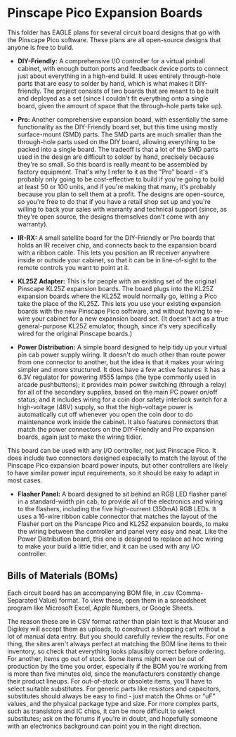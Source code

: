 # Pinscape Pico Expansion Boards

This folder has EAGLE plans for several circuit board designs that go with
the Pinscape Pico software.  These plans are all open-source designs that
anyone is free to build.

* <b>DIY-Friendly:</b> A comprehensive I/O controller for a virtual pinball
cabinet, with enough button ports and feedback device ports to connect just
about everything in a high-end build.  It uses entirely through-hole parts
that are easy to solder by hand, which is what makes it DIY-friendly.  The
project consists of two boards that are meant to be built and deployed as
a set (since I couldn't fit everything onto a single board, given the amount
of space that the through-hole parts take up).

* <b>Pro:</b> Another comprehensive expansion board, with essentially the
same functionality as the DIY-Friendly board set, but this time using mostly
surface-mount (SMD) parts.  The SMD parts are much smaller than the through-hole
parts used on the DIY board, allowing everything to be packed into a single
board.  The tradeoff is that a lot of the SMD parts used in the design are
difficult to solder by hand, precisely because they're so small.  So this
board is really meant to be assembled by factory equipment.  That's why I
refer to it as the "Pro" board - it's probably only going to be cost-effective
to build if you're going to build at least 50 or 100 units, and if you're
making that many, it's probably because you plan to sell them at a profit.
The designs are open-source, so you're free to do that if you have a retail
shop set up and you're willing to back your sales with warranty and technical
support (since, as they're open source, the designs themselves don't come
with any warranty).

* <b>IR-RX:</b> A small satellite board for the DIY-Friendly or Pro boards
that holds an IR receiver chip, and connects back to the expansion board
with a ribbon cable.  This lets you position an IR receiver anywhere
inside or outside your cabinet, so that it can be in line-of-sight to the
remote controls you want to point at it.

* <b>KL25Z Adapter:</b> This is for people with an existing set of the
original Pinscape KL25Z expansion boards.  The board plugs into the KL25Z
expansion boards where the KL25Z would normally go, letting a Pico take the
place of the KL25Z.  This lets you use your existing expansion boards with
the new Pinscape Pico software, and without having to re-wire your cabinet
for a new expansion board set.  (It doesn't act as a true general-purpose
KL25Z emulator, though, since it's very specifically wired for the original
Pinscape boards.)

* <b>Power Distribution:</b> A simple board designed to help tidy up your
virtual pin cab power supply wiring.  It doesn't do much other than route
power from one connector to another, but the idea is that it makes your
wiring simpler and more structured.  It does have a few active features: it
has a 6.3V regulator for powering #555 lamps (the type commonly used in
arcade pushbuttons); it provides main power switching (through a relay) for
all of the secondary supplies, based on the main PC power on/off status; and
it includes wiring for a coin door safety interlock switch for a
high-voltage (48V) supply, so that the high-voltage power is automatically
cut off whenever you open the coin door to do maintenance work inside the
cabinet.  It also features connectors that match the power connectors on the
DIY-Friendly and Pro expansion boards, again just to make the wiring tidier.
<p>
This board can be used with any I/O controller, not just Pinscape
Pico.  It does include two connectors designed especially to match
the layout of the Pinscape Pico expansion board power inputs, but
other controllers are likely to have similar power input requirements,
so it should be easy to adapt in most cases.
</p>

* <b>Flasher Panel:</b> A board designed to sit behind an RGB LED flasher
panel in a standard-width pin cab, to provide all of the electronics and
wiring to the flashers, including the five high-current (350mA) RGB LEDs.
It uses a 16-wire ribbon cable connector that matches the layout of the
Flasher port on the Pisncape Pico and KL25Z expansion boards, to make the
wiring between the controller and panel very easy and neat.  Like the Power
Distribution board, this one is designed to replace ad hoc wiring to make
your build a little tidier, and it can be used with any I/O controller.


## Bills of Materials (BOMs)

Each circuit board has an accompanying BOM file, in .csv (Comma-Separated
Value) format.  To view these, open them in a spreadsheet program like
Microsoft Excel, Apple Numbers, or Google Sheets.

The reason these are in CSV format rather than plain text is that Mouser and
Digikey will accept them as uploads, to construct a shopping cart without a
lot of manual data entry.  But you should carefully review the results.  For
one thing, the sites aren't always perfect at matching the BOM line items to
their inventory, so check that everything looks plausibly correct before
ordering.  For another, items go out of stock.  Some items might even be out
of production by the time you order, especially if the BOM you're working
from is more than five minutes old, since the manufacturers constantly
change their product lineups.  For out-of-stock or obsolete items, you'll
have to select suitable substitutes.  For generic parts like resistors and
capacitors, substitutes should always be easy to find - just match the Ohms
or "uF" values, and the physical package type and size.  For more complex
parts, such as transistors and IC chips, it can be more difficult to select
substitutes; ask on the forums if you're in doubt, and hopefully someone
with an electronics background can point you in the right direction.

